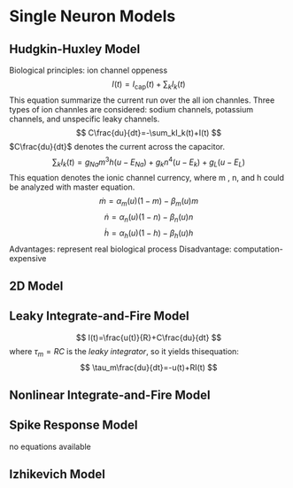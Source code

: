 Single Neuron Models
===================
Hudgkin-Huxley Model
-------------
Biological principles: ion channel oppeness
$$
I(t)= I_\mathrm{cap}(t)+\sum_{k}I_k(t)
$$
This equation summarize the current run over the all ion channles. Three types of ion channles are considered: sodium channels, potassium channels, and unspecific leaky channels.
$$
C\frac{du}{dt}=-\sum_kI_k(t)+I(t)
$$
$C\frac{du}{dt}$ denotes the current across the capacitor.
$$
\sum_kI_k(t) = g_{Na}m^3h(u-E_{Na})+g_kn^4(u-E_k)+g_L(u-E_L)
$$
This equation denotes the ionic channel currency, where m , n, and h could be analyzed with master equation.
$$
\dot m= \alpha_m(u)(1-m)-\beta_m(u)m
$$
$$
\dot n= \alpha_n(u)(1-n)-\beta_n(u)n
$$
$$
\dot h= \alpha_h(u)(1-h)-\beta_h(u)h
$$
Advantages: represent real biological process
Disadvantage: computation-expensive

2D Model
-------------


Leaky Integrate-and-Fire Model
-------------
$$
I(t)=\frac{u(t)}{R}+C\frac{du}{dt}
$$
where $\tau_m=RC$ is the *leaky integrator*,
so it yields thisequation:
$$
\tau_m\frac{du}{dt}=-u(t)+RI(t)
$$

Nonlinear Integrate-and-Fire Model
-------------

Spike Response Model 
-------------
no equations available

Izhikevich Model
-------------



